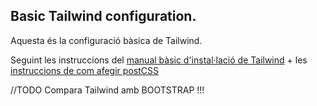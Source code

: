 ## Basic Tailwind configuration.

Aquesta és la configuració bàsica de Tailwind. 

Seguint les instruccions del [manual bàsic d'instal·lació de Tailwind](https://tailwindcss.com/docs/installation)  +  les [instruccions de com afegir postCSS](https://tailwindcss.com/docs/installation/using-postcss)


//TODO  Compara Tailwind amb BOOTSTRAP !!!

